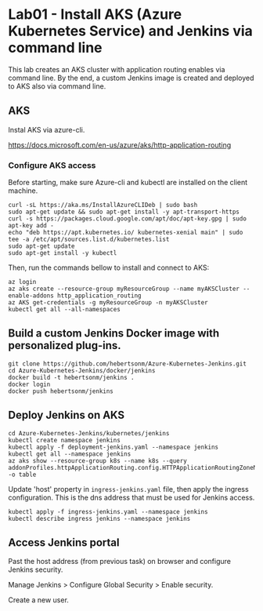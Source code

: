 # Lab01 - Install AKS (Azure Kubernetes Service) and Jenkins via command line

This lab creates an AKS cluster with application routing enables via command line. By the end, a custom Jenkins image is created and deployed to AKS also via command line.

## AKS

Instal AKS via azure-cli.

https://docs.microsoft.com/en-us/azure/aks/http-application-routing

### Configure AKS access

Before starting, make sure Azure-cli and kubectl are installed on the client machine.

```
curl -sL https://aka.ms/InstallAzureCLIDeb | sudo bash
sudo apt-get update && sudo apt-get install -y apt-transport-https
curl -s https://packages.cloud.google.com/apt/doc/apt-key.gpg | sudo apt-key add -
echo "deb https://apt.kubernetes.io/ kubernetes-xenial main" | sudo tee -a /etc/apt/sources.list.d/kubernetes.list
sudo apt-get update
sudo apt-get install -y kubectl
```

Then, run the commands bellow to install and connect to AKS:
```
az login
az aks create --resource-group myResourceGroup --name myAKSCluster --enable-addons http_application_routing
az AKS get-credentials -g myResourceGroup -n myAKSCluster
kubectl get all --all-namespaces
```

## Build a custom Jenkins Docker image with personalized plug-ins.

```
git clone https://github.com/hebertsonm/Azure-Kubernetes-Jenkins.git
cd Azure-Kubernetes-Jenkins/docker/jenkins
docker build -t hebertsonm/jenkins .
docker login
docker push hebertsonm/jenkins
```

## Deploy Jenkins on AKS

```
cd Azure-Kubernetes-Jenkins/kubernetes/jenkins
kubectl create namespace jenkins
kubectl apply -f deployment-jenkins.yaml --namespace jenkins
kubectl get all --namespace jenkins
az aks show --resource-group k8s --name k8s --query addonProfiles.httpApplicationRouting.config.HTTPApplicationRoutingZoneName -o table
```

Update 'host' property in `ingress-jenkins.yaml` file, then apply the ingress configuration. This is the dns address that must be used for Jenkins access.

``` 
kubectl apply -f ingress-jenkins.yaml --namespace jenkins
kubectl describe ingress jenkins --namespace jenkins
```

## Access Jenkins portal

Past the host address (from previous task) on browser and configure Jenkins security.

Manage Jenkins > Configure Global Security > Enable security.

Create a new user.

